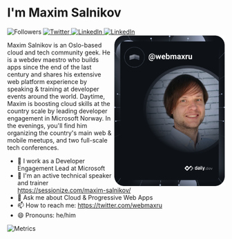 # I'm Maxim Salnikov

<div align="left">
    <img
      src="https://img.shields.io/static/v1?style=flat-square&color=ffffff&&labelColor=ffffff&label=Followers:&message=%20"
      alt="Followers"
    />
  
  <a href="https://twitter.com/webmaxru">
    <img
      src="https://img.shields.io/twitter/follow/webmaxru?label=Twitter&logo=twitter&style=flat-square&color=0072b1&logoColor=ffffff"
      alt="Twitter"
    />
  </a>
  <a href="https://linkedin.com/in/webmax">
    <img
      src="https://img.shields.io/static/v1?logo=linkedin&style=flat-square&color=0072b1&label=LinkedIn&message=18K"
      alt="LinkedIn"
    />
  </a>
    <a href="https://github.com/webmax">
    <img
      src="https://img.shields.io/github/followers/webmaxru?logo=github&style=flat-square&color=0072b1&label=GitHub"
      alt="LinkedIn"
    />
  </a>

  <a href="https://api.daily.dev/get?r=webmaxru" target="_blank">
    <img
      width="256"
      align="right"
      src="https://raw.githubusercontent.com/webmaxru/webmaxru/devcard/devcard.svg"
    />
  </a>
</div>

Maxim Salnikov is an Oslo-based cloud and tech community geek. He is a webdev maestro who builds apps since the end of the last century and shares his extensive web platform experience by speaking & training at developer events around the world. Daytime, Maxim is boosting cloud skills at the country scale by leading developer engagement in Microsoft Norway. In the evenings, you'll find him organizing the country's main web & mobile meetups, and two full-scale tech conferences.

- 💼 I work as a Developer Engagement Lead at Microsoft
- 🎤 I'm an active technical speaker and trainer https://sessionize.com/maxim-salnikov/
- 💬 Ask me about Cloud & Progressive Web Apps
- 📫 How to reach me: https://twitter.com/webmaxru
- 😄 Pronouns: he/him 

![Metrics](https://metrics.lecoq.io/webmaxru?template=classic&achievements=1&notable=1&stars=1&stars.limit=4&achievements.threshold=C&achievements.secrets=true&achievements.display=detailed&achievements.limit=0&notable.repositories=false&config.timezone=Europe%2FOslo)
